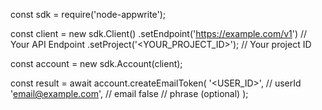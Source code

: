 const sdk = require('node-appwrite');

const client = new sdk.Client()
    .setEndpoint('https://example.com/v1') // Your API Endpoint
    .setProject('<YOUR_PROJECT_ID>'); // Your project ID

const account = new sdk.Account(client);

const result = await account.createEmailToken(
    '<USER_ID>', // userId
    'email@example.com', // email
    false // phrase (optional)
);
